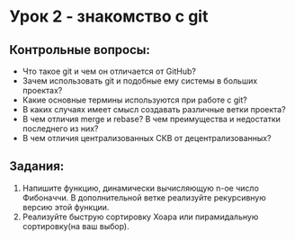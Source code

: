 # Урок 2 - знакомство с git
## Контрольные вопросы:
- Что такое git и чем он отличается от GitHub?
- Зачем использовать git и подобные ему системы в больших проектах?
- Какие основные термины используются при работе с git?
- В каких случаях имеет смысл создавать различные ветки проекта?
- В чем отличия merge и rebase? В чем преимущества и недостатки последнего из них?
- В чем отличия централизованных СКВ от децентрализованных?

## Задания:
1) Напишите функцию, динамически вычисляющую n-ое число Фибоначчи. В дополнительной
ветке реализуйте рекурсивную версию этой функции.
2) Реализуйте быструю сортировку Хоара или пирамидальную сортировку(на ваш выбор).

